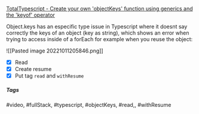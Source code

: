 [TotalTypescript - Create your own 'objectKeys' function using generics and the 'keyof' operator](https://www.totaltypescript.com/tips/create-your-own-objectkeys-function-using-generics-and-the-keyof-operator)

Object.keys has an especific type issue in Typescript where it doesnt say correctly the keys of an object (key as string), which shows an error when trying to access inside of a forEach for example when you reuse the object:

![[Pasted image 20221011205846.png]]

- [x] Read
- [x] Create resume
- [x] Put tag `read` and `withResume`

##### Tags
#video, #fullStack, #typescript, #objectKeys, #read,, #withResume 

